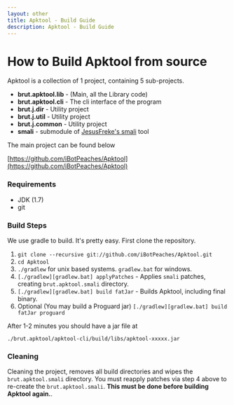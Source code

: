 ```yaml
---
layout: other
title: Apktool - Build Guide
description: Apktool - Build Guide
---
```


# How to Build Apktool from source
Apktool is a collection of 1 project, containing 5 sub-projects.

  * **brut.apktool.lib** - (Main, all the Library code)
  * **brut.apktool.cli** - The cli interface of the program
  * **brut.j.dir** - Utility project
  * **brut.j.util** - Utility project
  * **brut.j.common** - Utility project
  * **smali** - submodule of [JesusFreke's smali](https://github.com/JesusFreke/smali) tool


The main project can be found below

[https://github.com/iBotPeaches/Apktool](https://github.com/iBotPeaches/Apktool)

### Requirements
  * JDK (1.7)
  * git

### Build Steps
We use gradle to build. It's pretty easy. First clone the repository.

  1. `git clone --recursive git://github.com/iBotPeaches/Apktool.git`
  2. `cd Apktool`
  3. `./gradlew` for unix based systems. `gradlew.bat` for windows.
  4. `[./gradlew][gradlew.bat] applyPatches` - Applies `smali` patches, creating `brut.apktool.smali` directory.
  5. `[./gradlew][gradlew.bat] build fatJar` - Builds Apktool, including final binary.
  6. Optional (You may build a Proguard jar) `[./gradlew][gradlew.bat] build fatJar proguard`
  
After 1-2 minutes you should have a jar file at

`./brut.apktool/apktool-cli/build/libs/apktool-xxxxx.jar`


### Cleaning
Cleaning the project, removes all build directories and wipes the `brut.apktool.smali` directory. You must reapply patches via step 4 above to re-create the `brut.apktool.smali`. **This must be done before building Apktool again.**.
